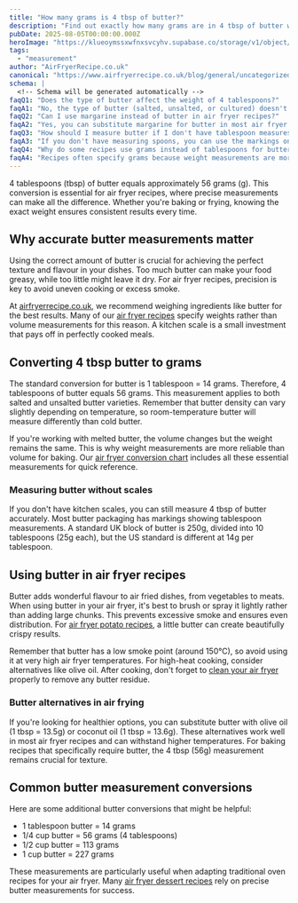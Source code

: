 ```yaml
---
title: "How many grams is 4 tbsp of butter?"
description: "Find out exactly how many grams are in 4 tbsp of butter with our easy conversion guide. Perfect for air fryer recipes!"
pubDate: 2025-08-05T00:00:00.000Z
heroImage: "https://klueoymssxwfnxsvcyhv.supabase.co/storage/v1/object/public/Shmucket/how-many-grams-is-4-tbsp-of-butter.webp"
tags:
  - "measurement"
author: "AirFryerRecipe.co.uk"
canonical: "https://www.airfryerrecipe.co.uk/blog/general/uncategorized/how-many-grams-is-4-tbsp-of-butter"
schema: |
  <!-- Schema will be generated automatically -->
faqQ1: "Does the type of butter affect the weight of 4 tablespoons?"
faqA1: "No, the type of butter (salted, unsalted, or cultured) doesn't significantly affect the weight. All standard butter varieties weigh approximately 14g per tablespoon, so 4 tbsp will always be about 56g. The slight variations in moisture content between brands are negligible for most cooking purposes."
faqQ2: "Can I use margarine instead of butter in air fryer recipes?"
faqA2: "Yes, you can substitute margarine for butter in most air fryer recipes. Use the same weight measurement (56g for 4 tbsp), as margarine has a similar density. However, margarine may produce slightly different results in baking recipes due to its different fat composition and water content."
faqQ3: "How should I measure butter if I don't have tablespoon measures?"
faqA3: "If you don't have measuring spoons, you can use the markings on butter packaging. In the UK, a standard 250g block is typically marked in 50g portions (about 3.5 tbsp each). Alternatively, use a kitchen scale for the most accurate measurement of 56g for 4 tablespoons."
faqQ4: "Why do some recipes use grams instead of tablespoons for butter?"
faqA4: "Recipes often specify grams because weight measurements are more precise than volume measurements. Butter can be packed differently in tablespoons, and its density changes with temperature. Grams ensure consistency, especially important in baking where precise ratios affect the final texture. This is particularly crucial for air fryer recipes where even cooking is essential."
---
```

<p>4 tablespoons (tbsp) of butter equals approximately 56 grams (g). This conversion is essential for air fryer recipes, where precise measurements can make all the difference. Whether you're baking or frying, knowing the exact weight ensures consistent results every time.</p>

<h2>Why accurate butter measurements matter</h2>
<p>Using the correct amount of butter is crucial for achieving the perfect texture and flavour in your dishes. Too much butter can make your food greasy, while too little might leave it dry. For air fryer recipes, precision is key to avoid uneven cooking or excess smoke.</p>
<p>At <a href=https://www.airfryerrecipe.co.uk/>airfryerrecipe.co.uk</a>, we recommend weighing ingredients like butter for the best results. Many of our <a href=https://www.airfryerrecipe.co.uk/recipes>air fryer recipes</a> specify weights rather than volume measurements for this reason. A kitchen scale is a small investment that pays off in perfectly cooked meals.</p>

<h2>Converting 4 tbsp butter to grams</h2>
<p>The standard conversion for butter is 1 tablespoon = 14 grams. Therefore, 4 tablespoons of butter equals 56 grams. This measurement applies to both salted and unsalted butter varieties. Remember that butter density can vary slightly depending on temperature, so room-temperature butter will measure differently than cold butter.</p>
<p>If you're working with melted butter, the volume changes but the weight remains the same. This is why weight measurements are more reliable than volume for baking. Our <a href=https://www.airfryerrecipe.co.uk/air-fryer-conversion-chart>air fryer conversion chart</a> includes all these essential measurements for quick reference.</p>

<h3>Measuring butter without scales</h3>
<p>If you don't have kitchen scales, you can still measure 4 tbsp of butter accurately. Most butter packaging has markings showing tablespoon measurements. A standard UK block of butter is 250g, divided into 10 tablespoons (25g each), but the US standard is different at 14g per tablespoon.</p>

<h2>Using butter in air fryer recipes</h2>
<p>Butter adds wonderful flavour to air fried dishes, from vegetables to meats. When using butter in your air fryer, it's best to brush or spray it lightly rather than adding large chunks. This prevents excessive smoke and ensures even distribution. For <a href=https://www.airfryerrecipe.co.uk/recipe-category/potatoes>air fryer potato recipes</a>, a little butter can create beautifully crispy results.</p>
<p>Remember that butter has a low smoke point (around 150°C), so avoid using it at very high air fryer temperatures. For high-heat cooking, consider alternatives like olive oil. After cooking, don't forget to <a href=https://www.airfryerrecipe.co.uk/air-fryer-cleaner>clean your air fryer</a> properly to remove any butter residue.</p>

<h3>Butter alternatives in air frying</h3>
<p>If you're looking for healthier options, you can substitute butter with olive oil (1 tbsp = 13.5g) or coconut oil (1 tbsp = 13.6g). These alternatives work well in most air fryer recipes and can withstand higher temperatures. For baking recipes that specifically require butter, the 4 tbsp (56g) measurement remains crucial for texture.</p>

<h2>Common butter measurement conversions</h2>
<p>Here are some additional butter conversions that might be helpful:</p>
<ul>
<li>1 tablespoon butter = 14 grams</li>
<li>1/4 cup butter = 56 grams (4 tablespoons)</li>
<li>1/2 cup butter = 113 grams</li>
<li>1 cup butter = 227 grams</li>
</ul>
<p>These measurements are particularly useful when adapting traditional oven recipes for your air fryer. Many <a href=https://www.airfryerrecipe.co.uk/recipe-category/dessert>air fryer dessert recipes</a> rely on precise butter measurements for success.</p>
